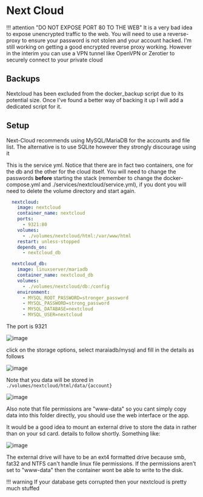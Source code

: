# Next Cloud
!!! attention "DO NOT EXPOSE PORT 80 TO THE WEB"
    It is a very bad idea to expose unencrypted traffic to the web. You will need to use a reverse-proxy to ensure your password is not stolen and your account hacked.
    I'm still working on getting a good encrypted reverse proxy working. However in the interim you can use a VPN tunnel like OpenVPN or Zerotier to securely connect to your private cloud

## Backups

Nextcloud has been excluded from the docker_backup script due to its potential size. Once I've found a better way of backing it up I will add a dedicated script for it.

## Setup

Next-Cloud recommends using MySQL/MariaDB for the accounts and file list. The alternative is to use SQLite however they strongly discourage using it

This is the service yml. Notice that there are in fact two containers, one for the db and the other for the cloud itself. You will need to change the passwords **before** starting the stack (remember to change the docker-compose.yml and ./services/nextcloud/service.yml), if you dont you will need to delete the volume directory and start again.

```yml
  nextcloud:
    image: nextcloud
    container_name: nextcloud
    ports:
      - 9321:80
    volumes:
      - ./volumes/nextcloud/html:/var/www/html
    restart: unless-stopped
    depends_on: 
      - nextcloud_db

  nextcloud_db:
    image: linuxserver/mariadb
    container_name: nextcloud_db
    volumes:
      - ./volumes/nextcloud/db:/config
    environment:
      - MYSQL_ROOT_PASSWORD=stronger_password
      - MYSQL_PASSWORD=strong_password
      - MYSQL_DATABASE=nextcloud
      - MYSQL_USER=nextcloud

```

The port is 9321

![image](https://user-images.githubusercontent.com/46672225/69730546-f2ede200-1130-11ea-97f4-0f4f81d08fad.png)

click on the storage options, select maraiadb/mysql and fill in the details as follows

![image](https://user-images.githubusercontent.com/46672225/69731273-46acfb00-1132-11ea-9b10-579bb8b3dd9a.png)

Note that you data will be stored in `./volumes/nextcloud/html/data/{account}`

![image](https://user-images.githubusercontent.com/46672225/69732101-b1ab0180-1133-11ea-95dc-8a2e6fb80536.png)

Also note that file permissions are "www-data" so you cant simply copy data into this folder directly, you should use the web interface or the app.

It would be a good idea to mount an external drive to store the data in rather than on your sd card. details to follow shortly. Something like:

![image](https://user-images.githubusercontent.com/46672225/69873297-a3d6b700-12c0-11ea-98c9-40f358137b77.png)

The external drive will have to be an ext4 formatted drive because smb, fat32 and NTFS can't handle linux file permissions. If the permissions aren't set to "www-data" then the container wont be able to write to the disk.

!!! warning
  If your database gets corrupted then your nextcloud is pretty much stuffed